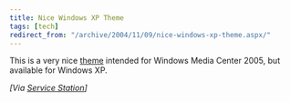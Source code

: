 ```yaml
---
title: Nice Windows XP Theme
tags: [tech]
redirect_from: "/archive/2004/11/09/nice-windows-xp-theme.aspx/"
---
```


This is a very nice
[theme](http://www.softpedia.com/public/cat/9/3/9-3-42.shtml) intended
for Windows Media Center 2005, but available for Windows XP.

*[Via [Service
Station](http://pluralsight.com/blogs/aaron/archive/2004/11/10/3401.aspx)]*

